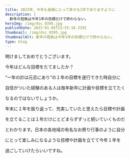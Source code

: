 ```yaml
---
title: 2023年、今年も皆様にとって幸せな1年でありますように
description: |
  新年の抱負は今年1年の目標だけで終わらない。
heroImg: /img/dsc_0395.jpg
publishDate: 2023-01-05T23:55:18.329Z
thumbnail: /img/dsc_0395.jpg
thumbnailAlt: 新年の抱負は今年1年の目標だけで終わらない。
type: blog
---
```

明けましておめでとうございます。

今年はどんな目標をたてましたか？

“一年の計は元旦にあり”の１年の目標を遂行できた時自分に

自信がついた経験のある人は毎年新年に計画や目標を立てたく

なるのではないでしょうか。

年末に１年を振り返って、充実していたと思えたら目標や計画

を立てることは１年だけにとどまらずずっと続いていくものだ

とわかります。日本の各地域の有名なお祭り行事のように自分

にとって楽しみになるような目標や計画を立てて今年１年を

過ごしていけたらいいですね。